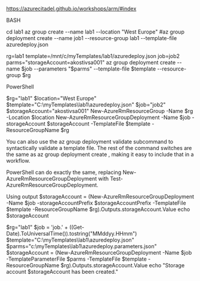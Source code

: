 https://azurecitadel.github.io/workshops/arm/#index

BASH

cd lab1
az group create --name lab1 --location "West Europe"
#az group deployment create --name job1 --resource-group lab1 --template-file azuredeploy.json

rg=lab1
template=/mnt/c/myTemplates/lab1/azuredeploy.json
job=job2
parms="storageAccount=akostivsa001"
az group deployment create --name $job --parameters "$parms" --template-file $template --resource-group $rg

PowerShell

$rg="lab1"
$location="West Europe"
$template="C:\myTemplates\lab1\azuredeploy.json"
$job="job2"
$storageAccount="akostivsa001"
New-AzureRmResourceGroup -Name $rg -Location $location
New-AzureRmResourceGroupDeployment -Name $job -storageAccount $storageAccount -TemplateFile $template -ResourceGroupName $rg


You can also use the 
	az group deployment validate 
subcommand to syntactically validate a template file. The rest of the command switches are the same as 
	az group deployment create
, making it easy to include that in a workflow.

PowerShell can do exactly the same, replacing New-AzureRmResourceGroupDeployment with Test-AzureRmResourceGroupDeployment.


Using output
$storageAccount = (New-AzureRmResourceGroupDeployment -Name $job -storageAccountPrefix $storageAccountPrefix -TemplateFile $template -ResourceGroupName $rg).Outputs.storageAccount.Value
echo $storageAccount

$rg="lab1"
$job = 'job.' + ((Get-Date).ToUniversalTime()).tostring("MMddyy.HHmm")
$template="C:\myTemplates\lab1\azuredeploy.json"
$parms="c:\myTemplates\lab1\azuredeploy.parameters.json"
$storageAccount = (New-AzureRmResourceGroupDeployment -Name $job -TemplateParameterFile $parms -TemplateFile $template -ResourceGroupName $rg).Outputs.storageAccount.Value
echo "Storage account $storageAccount has been created."
